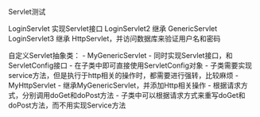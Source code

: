 Servlet测试

LoginServlet 实现Servlet接口
LoginServlet2 继承 GenericServlet
LoginServlet3 继承 HttpServlet，并访问数据库来验证用户名和密码

自定义Servlet抽象类：
    - MyGenericServlet
        - 同时实现Servlet接口，和ServletConfig接口
        - 在子类中即可直接使用ServletConfig对象
        - 子类需要实现service方法，但是执行于http相关的操作时，都需要进行强转，比较麻烦
    - MyHttpServlet
        - 继承MyGenericServlet，并添加Http相关操作
            - 根据请求方式，分别调用doGet和doPost方法
            - 子类中可以根据请求方式来重写doGet和doPost方法，而不用实现Service方法
            
